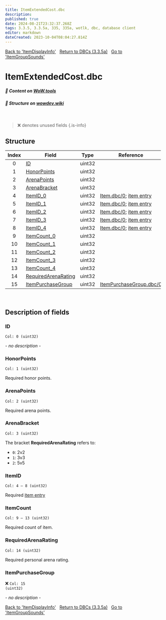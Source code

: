 ```yaml
---
title: ItemExtendedCost.dbc
description: 
published: true
date: 2024-08-21T23:32:37.268Z
tags: 3.3.5, 3.3.5a, 335, 335a, wotlk, dbc, database client
editor: markdown
dateCreated: 2023-10-04T08:04:27.814Z
---
```


<a href="https://trinitycore.info/files/DBC/335/itemdisplayinfo" class="mt-5 v-btn v-btn--depressed v-btn--flat v-btn--outlined theme--light v-size--default darkblue--text text--lighten-3"><span class="v-btn__content"><i aria-hidden="true" class="v-icon notranslate v-icon--left mdi mdi-arrow-left theme--light"></i><span>Back to 'ItemDisplayInfo'</span></span></a>&nbsp;&nbsp;&nbsp;<a href="https://trinitycore.info/files/DBC/335/DBC" class="mt-5 v-btn v-btn--depressed v-btn--flat v-btn--outlined theme--light v-size--default darkblue--text text--lighten-3"><span class="v-btn__content"><i aria-hidden="true" class="v-icon notranslate v-icon--left mdi mdi-home-outline theme--light"></i><span>Return to DBCs (3.3.5a)</span></span></a>&nbsp;&nbsp;&nbsp;<a href="https://trinitycore.info/files/DBC/335/itemgroupsounds" class="mt-5 v-btn v-btn--depressed v-btn--flat v-btn--outlined theme--light v-size--default darkblue--text text--lighten-3"><span class="v-btn__content"><span>Go to 'ItemGroupSounds'</span><i aria-hidden="true" class="v-icon notranslate v-icon--right mdi mdi-arrow-right theme--light"></i></span></a>

# ItemExtendedCost.dbc
##### :open_book: Content on [WoW.tools](https://wow.tools/dbc/?dbc=itemextendedcost&build=3.3.5.12340)
##### :pencil: Structure on [wowdev.wiki](https://wowdev.wiki/DB/ItemExtendedCost)
&nbsp;

> :x: denotes unused fields
{.is-info}


## Structure

| Index | Field | Type | Reference |
| :---: | --- | :---: | --- |
| 0 | [ID](#id-alt) | uint32 |  |
| 1 | [HonorPoints](#honorpoints) | uint32 |  |
| 2 | [ArenaPoints](#arenapoints) | uint32 |  |
| 3 | [ArenaBracket](#arenabracket) | uint32 |  |
| 4 | [ItemID_0](#itemid) | uint32 | [Item.dbc/0](/files/DBC/335/item#id-alt); [item entry](/database/335/world/item_template#id-alt) |
| 5 | [ItemID_1](#itemid) | uint32 | [Item.dbc/0](/files/DBC/335/item#id-alt); [item entry](/database/335/world/item_template#id-alt) |
| 6 | [ItemID_2](#itemid) | uint32 | [Item.dbc/0](/files/DBC/335/item#id-alt); [item entry](/database/335/world/item_template#id-alt) |
| 7 | [ItemID_3](#itemid) | uint32 | [Item.dbc/0](/files/DBC/335/item#id-alt); [item entry](/database/335/world/item_template#id-alt) |
| 8 | [ItemID_4](#itemid) | uint32 | [Item.dbc/0](/files/DBC/335/item#id-alt); [item entry](/database/335/world/item_template#id-alt) |
| 9 | [ItemCount_0](#itemcount) | uint32 |  |
| 10 | [ItemCount_1](#itemcount) | uint32 |  |
| 11 | [ItemCount_2](#itemcount) | uint32 |  |
| 12 | [ItemCount_3](#itemcount) | uint32 |  |
| 13 | [ItemCount_4](#itemcount) | uint32 |  |
| 14 | [RequiredArenaRating](#requiredarenarating) | uint32 |  |
| 15 | [ItemPurchaseGroup](#itempurchasegroup) | uint32 | [ItemPurchaseGroup.dbc/0](/files/DBC/335/itempurchasegroup#id-alt) |
&nbsp;
## Description of fields

### ID <!-- {#id-alt} -->
<code>Col: 0 (uint32)</code>

*- no description -*
&nbsp;

### HonorPoints
<code>Col: 1 (uint32)</code>

Required honor points.
&nbsp;

### ArenaPoints
<code>Col: 2 (uint32)</code>

Required arena points.
&nbsp;

### ArenaBracket
<code>Col: 3 (uint32)</code>

The bracket **RequiredArenaRating** refers to:
* `0`: 2v2
* `1`: 3v3
* `2`: 5v5
&nbsp;

### ItemID
<code>Col: 4 &ndash; 8 (uint32)</code>

Required [item entry](/database/335/world/item_template#id-alt)
&nbsp;

### ItemCount
<code>Col: 9 &ndash; 13 (uint32)</code>

Required count of item.
&nbsp;

### RequiredArenaRating
<code>Col: 14 (uint32)</code>

Required personal arena rating.
&nbsp;

### ItemPurchaseGroup
:x: <code>Col: 15 (uint32)</code>

*- no description -*
&nbsp;

<a href="https://trinitycore.info/files/DBC/335/itemdisplayinfo" class="mt-5 v-btn v-btn--depressed v-btn--flat v-btn--outlined theme--light v-size--default darkblue--text text--lighten-3"><span class="v-btn__content"><i aria-hidden="true" class="v-icon notranslate v-icon--left mdi mdi-arrow-left theme--light"></i><span>Back to 'ItemDisplayInfo'</span></span></a>&nbsp;&nbsp;&nbsp;<a href="https://trinitycore.info/files/DBC/335/DBC" class="mt-5 v-btn v-btn--depressed v-btn--flat v-btn--outlined theme--light v-size--default darkblue--text text--lighten-3"><span class="v-btn__content"><i aria-hidden="true" class="v-icon notranslate v-icon--left mdi mdi-home-outline theme--light"></i><span>Return to DBCs (3.3.5a)</span></span></a>&nbsp;&nbsp;&nbsp;<a href="https://trinitycore.info/files/DBC/335/itemgroupsounds" class="mt-5 v-btn v-btn--depressed v-btn--flat v-btn--outlined theme--light v-size--default darkblue--text text--lighten-3"><span class="v-btn__content"><span>Go to 'ItemGroupSounds'</span><i aria-hidden="true" class="v-icon notranslate v-icon--right mdi mdi-arrow-right theme--light"></i></span></a>
